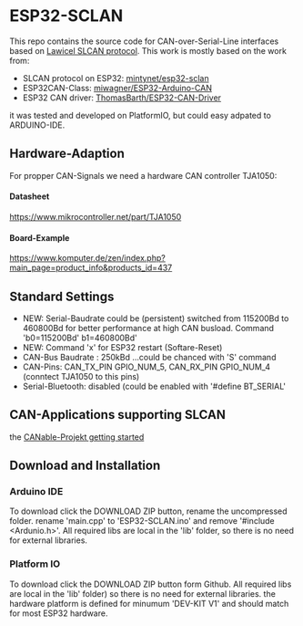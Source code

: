 # ESP32-SCLAN  

This repo contains the source code for CAN-over-Serial-Line interfaces based on [Lawicel SLCAN protocol](http://www.can232.com/docs/canusb_manual.pdf).
This work is mostly based on the work from:

* SLCAN protocol on ESP32: [mintynet/esp32-sclan](https://github.com/mintynet/esp32-slcan)
* ESP32CAN-Class: [miwagner/ESP32-Arduino-CAN](https://github.com/miwagner/ESP32-Arduino-CAN)
* ESP32 CAN driver: [ThomasBarth/ESP32-CAN-Driver](https://github.com/ThomasBarth/ESP32-CAN-Driver)

it was tested and developed on PlatformIO, but could easy adpated to ARDUINO-IDE.

## Hardware-Adaption

For propper CAN-Signals we need a hardware CAN controller TJA1050:

#### Datasheet

<https://www.mikrocontroller.net/part/TJA1050>

#### Board-Example

<https://www.komputer.de/zen/index.php?main_page=product_info&products_id=437>

## Standard Settings

* NEW: Serial-Baudrate could be (persistent) switched from 115200Bd to 460800Bd for better performance at high CAN      busload. Command 'b0=115200Bd' b1=460800Bd'
* NEW: Command 'x' for ESP32 restart (Softare-Reset)
* CAN-Bus Baudrate : 250kBd ...could be chanced with 'S' command
* CAN-Pins: CAN_TX_PIN GPIO_NUM_5, CAN_RX_PIN GPIO_NUM_4 (conntect TJA1050 to this pins)
* Serial-Bluetooth: disabled (could be enabled with '#define BT_SERIAL'

## CAN-Applications supporting SLCAN

the [CANable-Projekt getting started](https://canable.io/getting-started.html)

## Download and Installation

### Arduino IDE

To download click the DOWNLOAD ZIP button, rename the uncompressed folder. rename 'main.cpp' to 'ESP32-SCLAN.ino' and remove '#include <Ardunio.h>'.
All required libs are local in the 'lib' folder, so there is no need for external libraries.

### Platform IO

To download click the DOWNLOAD ZIP button form Github. All required libs are local in the 'lib' folder) so there is no need for external libraries.
the hardware platform is defined for minumum 'DEV-KIT V1' and should match for most ESP32 hardware.
